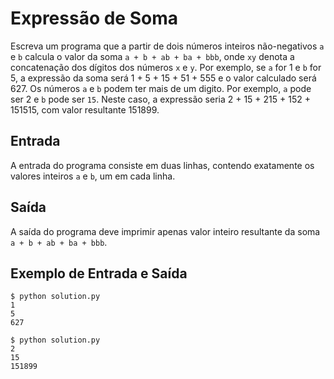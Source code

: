 # Expressão de Soma

Escreva um programa que a partir de dois números inteiros
não-negativos `a` e `b` calcula o valor da soma `a + b + ab +
ba + bbb`, onde `xy` denota a concatenação dos dígitos dos
números `x` e `y`. Por exemplo, se `a` for 1 e `b` for 5, a
expressão da soma será 1 + 5 + 15 + 51 + 555 e o valor
calculado será 627. Os números `a` e `b` podem ter mais de um
digito. Por exemplo, `a` pode ser 2 e `b` pode ser `15`. Neste
caso, a expressão seria 2 + 15 + 215 + 152 + 151515, com valor
resultante 151899.

## Entrada

A entrada do programa consiste em duas linhas, contendo
exatamente os valores inteiros `a` e `b`, um em cada linha.

## Saída

A saída do programa deve imprimir apenas valor inteiro resultante da soma `a + b + ab + ba + bbb`.

## Exemplo de Entrada e Saída

```
$ python solution.py
1
5
627
```

```
$ python solution.py
2
15
151899
```